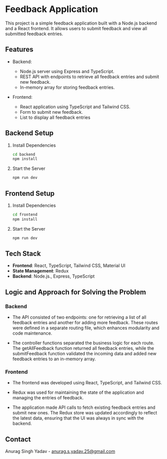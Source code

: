 # Feedback Application

This project is a simple feedback application built with a Node.js backend and a React frontend. It allows users to submit feedback and view all submitted feedback entries.

## Features

- Backend:
  - Node.js server using Express and TypeScript.
  - REST API with endpoints to retrieve all feedback entries and submit new feedback.
  - In-memory array for storing feedback entries.

- Frontend:
  - React application using TypeScript and Tailwind CSS.
  - Form to submit new feedback.
  - List to display all feedback entries

## Backend Setup

1. Install Dependencies

   ```bash
   cd backend
   npm install
    ```

2. Start the Server
    ```bash
    npm run dev
    ```


## Frontend Setup

1. Install Dependencies

   ```bash
   cd frontend
   npm install
    ```

2. Start the Server
    ```bash
    npm run dev
    ```

## Tech Stack

- **Frontend**: React, TypeScript, Tailwind CSS, Material UI
- **State Management**: Redux
- **Backend**: Node.js., Express, TypeScript

## Logic and Approach for Solving the Problem

### Backend

- The API consisted of two endpoints: one for retrieving a list of all feedback entries and another for adding more feedback. These routes were defined in a separate routing file, which enhances modularity and code maintenance.

-  The controller functions separated the business logic for each route. The getAllFeedback function returned all feedback entries, while the submitFeedback function validated the incoming data and added new feedback entries to an in-memory array.
  

### Frontend

- The frontend was developed using React, TypeScript, and Tailwind CSS.
  
- Redux was used for maintaining the state of the application and managing the entries of feedback.
  
- The application made API calls to fetch existing feedback entries and submit new ones. The Redux store was updated accordingly to reflect the latest data, ensuring that the UI was always in sync with the backend.

## Contact

Anurag Singh Yadav - [anurag.s.yadav.25@gmail.com](mailto:anurag.s.yadav.25@gmail.com )
